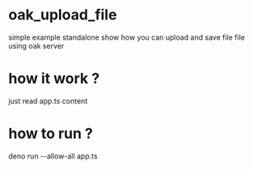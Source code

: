 # oak_upload_file
simple example standalone show how you can upload and save file file using oak server <br>
# how it work ?
just read app.ts content
# how to run ?
deno run --allow-all app.ts
